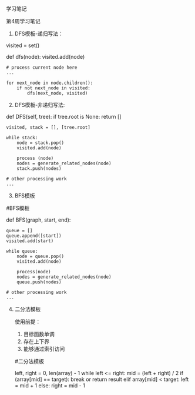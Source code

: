 学习笔记

第4周学习笔记

1. DFS模板-递归写法：

visited = set()

def dfs(node):
    visited.add(node)

    # process current node here
    ...

    for next_node in node.children():
        if not next_node in visited:
            dfs(next_node, visited)
    
2. DFS模板-非递归写法:

def DFS(self, tree):
    if tree.root is None:
        return []
    
    visited, stack = [], [tree.root]

    while stack:
        node = stack.pop()
        visited.add(node)

        process (node)
        nodes = generate_related_nodes(node)
        stack.push(nodes)

    # other processing work
    ...

3. BFS模板

#BFS模板

def BFS(graph, start, end):

    queue = []
    queue.append([start])
    visited.add(start)

    while queue:
        node = queue.pop()
        visited.add(node)

        process(node)
        nodes = generate_related_nodes(node)
        queue.push(nodes)

    # other processing work
    ...

4. 二分法模板

   使用前提：
   1) 目标函数单调
   2) 存在上下界
   3) 能够通过索引访问

    #二分法模板
    
    left, right = 0, len(array) - 1
    while left <= right:
        mid = (left + right) / 2
        if (array[mid] == target):
            break or return result
        elif array[mid] < target:
            left = mid + 1
        else:
            right = mid - 1